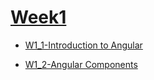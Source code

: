 # [Week1](front-end-javascript-frameworks-angular/week1.md)

* [W1\_1-Introduction to Angular](front-end-javascript-frameworks-angular/week1/w1-introduction-to-angular.md)

* [W1\_2-Angular Components](front-end-javascript-frameworks-angular/week1/w12-angular-components.md)





